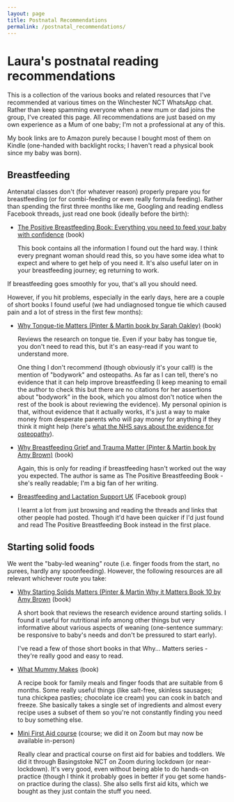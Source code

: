 ```yaml
---
layout: page
title: Postnatal Recommendations
permalink: /postnatal_recommendations/
---
```


# Laura's postnatal reading recommendations

This is a collection of the various books and related resources that I've recommended at various times on the Winchester NCT WhatsApp chat. Rather than keep spamming everyone when a new mum or dad joins the group, I've created this page. All recommendations are just based on my own experience as a Mum of one baby; I'm not a professional at any of this.

My book links are to Amazon purely because I bought most of them on Kindle (one-handed with backlight rocks; I haven't read a physical book since my baby was born).

## Breastfeeding

Antenatal classes don't (for whatever reason) properly prepare you for breastfeeding (or for combi-feeding or even really formula feeding). Rather than spending the first three months like me, Googling and reading endless Facebook threads, just read one book (ideally before the birth):

- [The Positive Breastfeeding Book: Everything you need to feed your baby with confidence](https://www.amazon.co.uk/dp/B07F1XT3NZ/ref=cm_sw_r_apan_glt_30FH1892HREF43SKCG3C) (book)
 
  This book contains all the information I found out the hard way. I think every pregnant woman should read this, so you have some idea what to expect and where to get help of you need it. It's also useful later on in your breastfeeding journey; eg returning to work.

If breastfeeding goes smoothly for you, that's all you should need. 

However, if you hit problems, especially in the early days, here are a couple of short books I found useful (we had undiagnosed tongue tie which caused pain and a lot of stress in the first few months):

- [Why Tongue-tie Matters (Pinter & Martin book by Sarah Oakley)](https://www.amazon.co.uk/dp/B08VX3CB3K) (book)

  Reviews the research on tongue tie. Even if your baby has tongue tie, you don't need to read this, but it's an easy-read if you want to understand more.

   One thing I don't recommend (though obviously it's your call!) is the mention of "bodywork" and osteopaths. As far as I can tell, there's no evidence that it can help improve breastfeeding (I keep meaning to email the author to check this but there are no citations for her assertions about "bodywork" in the book, which you almost don't notice when the rest of the book is about reviewing the evidence). My personal opinion is that, without evidence that it actually works, it's just a way to make money from desperate parents who will pay money for anything if they think it might help (here's [what the NHS says about the evidence for osteopathy](https://www.nhs.uk/conditions/osteopathy/)).

- [Why Breastfeeding Grief and Trauma Matter (Pinter & Martin book by Amy Brown)](https://www.amazon.co.uk/dp/B081S2X6BN) (book)

   Again, this is only for reading if breastfeeding hasn't worked out the way you expected. The author is same as The Positive Breastfeeding Book - she's really readable; I'm a big fan of her writing.

- [Breastfeeding and Lactation Support UK](https://www.facebook.com/groups/1346569932113892) (Facebook group)

   I learnt a lot from just browsing and reading the threads and links that other people had posted. Though it'd have been quicker if I'd just found and read The Positive Breastfeeding Book instead in the first place.

## Starting solid foods

We went the "baby-led weaning" route (i.e. finger foods from the start, no purees, hardly any spoonfeeding). However, the following resources are all relevant whichever route you take:

- [Why Starting Solids Matters (Pinter & Martin Why it Matters Book 10 by Amy Brown](https://amzn.eu/dlhsEdi) (book)

   A short book that reviews the research evidence around starting solids. I found it useful for nutritional info among other things but very informative about various aspects of weaning (one-sentence summary: be responsive to baby's needs and don't be pressured to start early).

   I've read a few of those short books in that Why... Matters series - they're really good and easy to read.

- [What Mummy Makes](https://www.amazon.co.uk/What-Mummy-Makes-Cook-just/dp/0241455154) (book)

   A recipe book for family meals and finger foods that are suitable from 6 months. Some really useful things (like salt-free, skinless sausages; tuna chickpea pasties; chocolate ice cream) you can cook in batch and freeze. She basically takes a single set of ingredients and almost every recipe uses a subset of them so you're not constantly finding you need to buy something else.

- [Mini First Aid course](https://www.minifirstaid.co.uk/) (course; we did it on Zoom but may now be available in-person)

   Really clear and practical course on first aid for babies and toddlers. We did it through Basingstoke NCT on Zoom during lockdown (or near-lockdown). It's very good, even without being able to do hands-on practice (though I think it probably goes in better if you get some hands-on practice during the class). She also sells first aid kits, which we bought as they just contain the stuff you need.
